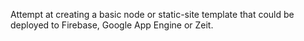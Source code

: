Attempt at creating a basic node or static-site template that could be deployed to Firebase, Google App Engine or Zeit.

